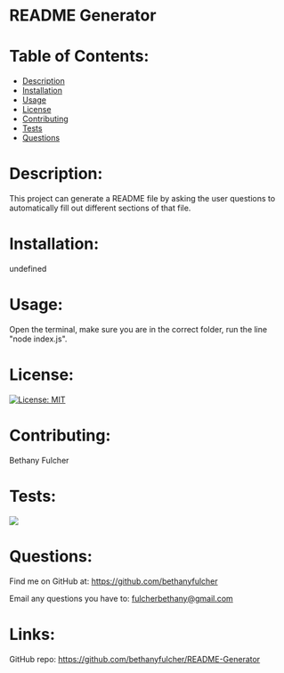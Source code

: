 # README Generator
  # Table of Contents:

  * [Description](#description)
  * [Installation](#installation)
  * [Usage](#usage)
  * [License](#license)
  * [Contributing](#contributing)
  * [Tests](#Tests)
  * [Questions](#questions)
  
  
  
  # Description:
  This project can generate a README file by asking the user questions to automatically fill out different sections of that file.
  
  
  # Installation:
  undefined
  
  
  # Usage:
  Open the terminal, make sure you are in the correct folder, run the line "node index.js".
  
  
  # License:
  [![License: MIT](https://img.shields.io/badge/License-MIT-yellow.svg)](https://opensource.org/licenses/MIT)
  
  # Contributing:
  Bethany Fulcher
  
  
  # Tests:
  ![](./utils/test.gif)
  
  
  # Questions:
  Find me on GitHub at: https://github.com/bethanyfulcher

  Email any questions you have to: fulcherbethany@gmail.com

  # Links:
  GitHub repo: https://github.com/bethanyfulcher/README-Generator
